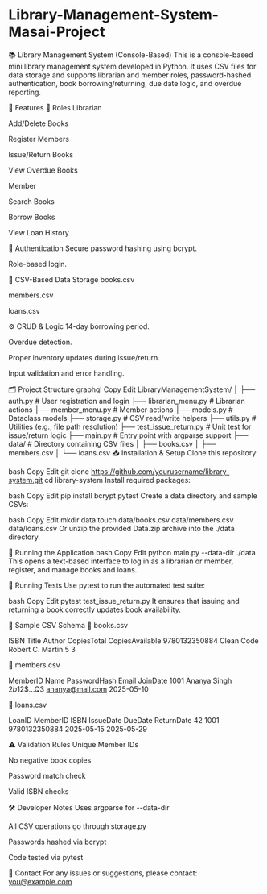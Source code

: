 # Library-Management-System-Masai-Project

📚 Library Management System (Console-Based)
This is a console-based mini library management system developed in Python. It uses CSV files for data storage and supports librarian and member roles, password-hashed authentication, book borrowing/returning, due date logic, and overdue reporting.

🚀 Features
👤 Roles
Librarian

Add/Delete Books

Register Members

Issue/Return Books

View Overdue Books

Member

Search Books

Borrow Books

View Loan History

🔐 Authentication
Secure password hashing using bcrypt.

Role-based login.

📂 CSV-Based Data Storage
books.csv

members.csv

loans.csv

⚙️ CRUD & Logic
14-day borrowing period.

Overdue detection.

Proper inventory updates during issue/return.

Input validation and error handling.

🗂️ Project Structure
graphql
Copy
Edit
LibraryManagementSystem/
│
├── auth.py              # User registration and login
├── librarian_menu.py    # Librarian actions
├── member_menu.py       # Member actions
├── models.py            # Dataclass models
├── storage.py           # CSV read/write helpers
├── utils.py             # Utilities (e.g., file path resolution)
├── test_issue_return.py # Unit test for issue/return logic
├── main.py              # Entry point with argparse support
├── data/                # Directory containing CSV files
│   ├── books.csv
│   ├── members.csv
│   └── loans.csv
📥 Installation & Setup
Clone this repository:

bash
Copy
Edit
git clone https://github.com/yourusername/library-system.git
cd library-system
Install required packages:

bash
Copy
Edit
pip install bcrypt pytest
Create a data directory and sample CSVs:

bash
Copy
Edit
mkdir data
touch data/books.csv data/members.csv data/loans.csv
Or unzip the provided Data.zip archive into the ./data directory.

🏁 Running the Application
bash
Copy
Edit
python main.py --data-dir ./data
This opens a text-based interface to log in as a librarian or member, register, and manage books and loans.

🧪 Running Tests
Use pytest to run the automated test suite:

bash
Copy
Edit
pytest test_issue_return.py
It ensures that issuing and returning a book correctly updates book availability.

📝 Sample CSV Schema
📘 books.csv

ISBN	Title	Author	CopiesTotal	CopiesAvailable
9780132350884	Clean Code	Robert C. Martin	5	3

👤 members.csv

MemberID	Name	PasswordHash	Email	JoinDate
1001	Ananya Singh	$2b$12$...Q3	ananya@mail.com	2025-05-10

📄 loans.csv

LoanID	MemberID	ISBN	IssueDate	DueDate	ReturnDate
42	1001	9780132350884	2025-05-15	2025-05-29	

⚠️ Validation Rules
Unique Member IDs

No negative book copies

Password match check

Valid ISBN checks

🛠️ Developer Notes
Uses argparse for --data-dir

All CSV operations go through storage.py

Passwords hashed via bcrypt

Code tested via pytest

📧 Contact
For any issues or suggestions, please contact: you@example.com
